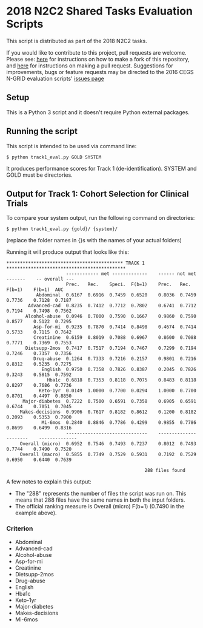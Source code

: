 # 2018 N2C2 Shared Tasks Evaluation Scripts

This script is distributed as part of the 2018 N2C2 tasks.

If you would like to contribute to this project, pull requests are welcome.
Please see: [here](https://help.github.com/articles/fork-a-repo) for instructions
on how to make a fork of this repository, and
[here](https://help.github.com/articles/using-pull-requests) for instructions
on making a pull request. Suggestions for improvements, bugs or feature
requests may be directed to the 2016 CEGS N-GRID evaluation scripts' [issues
page](https://github.com/filannim/2018_N2C2_evaluation_scripts/issues)






## Setup

This is a Python 3 script and it doesn't require Python external packages.






## Running the script

This script is intended to be used via command line:
```shell
$ python track1_eval.py GOLD SYSTEM
```

It produces performance scores for Track 1 (de-identification).
SYSTEM and GOLD must be directories.

## Output for Track 1: Cohort Selection for Clinical Trials

To compare your system output, run the following command on directories:
```shell
$ python track1_eval.py {gold}/ {system}/
```
(replace the folder names in {}s with the names of your actual folders)

Running it will produce output that looks like this:

```
******************************************* TRACK 1 ********************************************
                      ------------ met -------------    ------ not met -------    -- overall ---
                      Prec.   Rec.    Speci.  F(b=1)    Prec.   Rec.    F(b=1)    F(b=1)  AUC
           Abdominal  0.6167  0.6916  0.7459  0.6520    0.8036  0.7459  0.7736    0.7128  0.7187
        Advanced-cad  0.8235  0.7412  0.7712  0.7802    0.6741  0.7712  0.7194    0.7498  0.7562
       Alcohol-abuse  0.0946  0.7000  0.7590  0.1667    0.9860  0.7590  0.8577    0.5122  0.7295
          Asp-for-mi  0.9235  0.7870  0.7414  0.8498    0.4674  0.7414  0.5733    0.7115  0.7642
          Creatinine  0.6159  0.8019  0.7088  0.6967    0.8600  0.7088  0.7771    0.7369  0.7553
       Dietsupp-2mos  0.7417  0.7517  0.7194  0.7467    0.7299  0.7194  0.7246    0.7357  0.7356
          Drug-abuse  0.1264  0.7333  0.7216  0.2157    0.9801  0.7216  0.8312    0.5235  0.7275
             English  0.9750  0.7358  0.7826  0.8387    0.2045  0.7826  0.3243    0.5815  0.7592
               Hba1c  0.6818  0.7353  0.8118  0.7075    0.8483  0.8118  0.8297    0.7686  0.7736
            Keto-1yr  0.0149  1.0000  0.7700  0.0294    1.0000  0.7700  0.8701    0.4497  0.8850
      Major-diabetes  0.7222  0.7500  0.6591  0.7358    0.6905  0.6591  0.6744    0.7051  0.7045
     Makes-decisions  0.9906  0.7617  0.8182  0.8612    0.1200  0.8182  0.2093    0.5353  0.7900
             Mi-6mos  0.2840  0.8846  0.7786  0.4299    0.9855  0.7786  0.8699    0.6499  0.8316
                      ------------------------------    ----------------------    --------------
     Overall (micro)  0.6952  0.7546  0.7493  0.7237    0.8012  0.7493  0.7744    0.7490  0.7520
     Overall (macro)  0.5855  0.7749  0.7529  0.5931    0.7192  0.7529  0.6950    0.6440  0.7639

                                                   288 files found
```

A few notes to explain this output:
- The "288" represents the number of files the script was run on. This means that 288 files have the same names in both the input folders.
- The official ranking measure is Overall (micro) F(b=1) (0.7490 in the example above).

### Criterion

- Abdominal
- Advanced-cad
- Alcohol-abuse
- Asp-for-mi
- Creatinine
- Dietsupp-2mos
- Drug-abuse
- English
- Hba1c
- Keto-1yr
- Major-diabetes
- Makes-decisions
- Mi-6mos